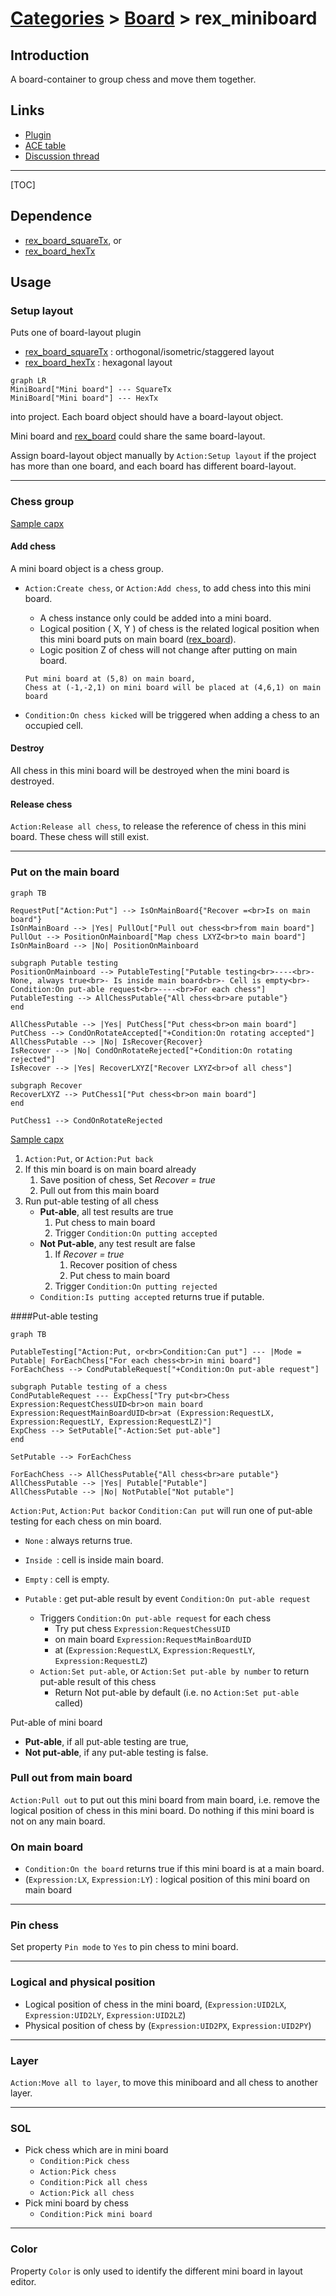 # [Categories](categories.index.html) > [Board](board.index.html) > rex_miniboard

## Introduction

A board-container to group chess and move them together.

## Links

- [Plugin](https://rexrainbow.github.io/C2RexDoc/repo/rex_miniboard.7z)
- [ACE table](https://rexrainbow.github.io/C2RexDoc/c2rexpluginsACE/plugin_rex_miniboard.html)
- [Discussion thread](https://www.scirra.com/forum/plugin-mini-board_t116865)


----

[TOC]

## Dependence

- [rex_board_squareTx](rex_board_squaretx.html), or
- [rex_board_hexTx](rex_board_hextx.html)

## Usage

### Setup layout

Puts one of board-layout plugin 

- [rex_board_squareTx](rex_board_squaretx.html) : orthogonal/isometric/staggered layout
- [rex_board_hexTx](rex_board_hextx.html) : hexagonal layout

```mermaid
graph LR
MiniBoard["Mini board"] --- SquareTx
MiniBoard["Mini board"] --- HexTx
```

into project. Each board object should have a board-layout object.

Mini board and [rex_board](rex_board.html) could share the same board-layout.

Assign board-layout object manually by `Action:Setup layout` if the project has more than one board, and each board has different board-layout.

----

### Chess group

[Sample capx](https://onedrive.live.com/redir?resid=7497FD5EC94476E!979&authkey=!AJ8gjEx8Pof8qJs&ithint=file%2ccapx)

#### Add chess

A mini board object is a chess group.

-  `Action:Create chess`, or  `Action:Add chess`, to add chess into this mini board.

   -  A chess instance only could be added into a mini board.
   -  Logical position ( X, Y ) of chess is the related logical position when this mini board puts on main board ([rex_board](rex_board.html)).
   -  Logic position Z of chess will not change after putting on main board.

   ```
   Put mini board at (5,8) on main board,
   Chess at (-1,-2,1) on mini board will be placed at (4,6,1) on main board
   ```

-  `Condition:On chess kicked` will be triggered when adding a chess to an occupied cell.

#### Destroy

All chess in this mini board will be destroyed when the mini board is destroyed.

#### Release chess

`Action:Release all chess`, to release the reference of chess in this mini board. These chess will still exist.

----

### Put on the main board

```mermaid
graph TB

RequestPut["Action:Put"] --> IsOnMainBoard{"Recover =<br>Is on main board"}
IsOnMainBoard --> |Yes| PullOut["Pull out chess<br>from main board"]
PullOut --> PositionOnMainboard["Map chess LXYZ<br>to main board"]
IsOnMainBoard --> |No| PositionOnMainboard

subgraph Putable testing
PositionOnMainboard --> PutableTesting["Putable testing<br>----<br>- None, always true<br>- Is inside main board<br>- Cell is empty<br>- Condition:On put-able request<br>----<br>For each chess"]
PutableTesting --> AllChessPutable{"All chess<br>are putable"}
end

AllChessPutable --> |Yes| PutChess["Put chess<br>on main board"]
PutChess --> CondOnRotateAccepted["+Condition:On rotating accepted"]
AllChessPutable --> |No| IsRecover{Recover}
IsRecover --> |No| CondOnRotateRejected["+Condition:On rotating rejected"]
IsRecover --> |Yes| RecoverLXYZ["Recover LXYZ<br>of all chess"]

subgraph Recover
RecoverLXYZ --> PutChess1["Put chess<br>on main board"]
end

PutChess1 --> CondOnRotateRejected
```

[Sample capx](https://onedrive.live.com/redir?resid=7497FD5EC94476E!978&authkey=!AOKCL_TloCfo8s0&ithint=file%2ccapx)

1. `Action:Put`, or `Action:Put back`
2. If this min board is on main board already
   1. Save position of chess, Set *Recover = true*
   2. Pull out from this main board
3. Run put-able testing of all chess
   - **Put-able**, all test results are true
     1. Put chess to main board
     2. Trigger `Condition:On putting accepted`
   - **Not Put-able**, any test result are false
     1. If *Recover = true*
        1. Recover position of chess
        2. Put chess to main board
     2. Trigger `Condition:On putting rejected`
   - `Condition:Is putting accepted` returns true if putable.

####Put-able testing

```mermaid
graph TB

PutableTesting["Action:Put, or<br>Condition:Can put"] --- |Mode = Putable| ForEachChess["For each chess<br>in mini board"]
ForEachChess --> CondPutableRequest["+Condition:On put-able request"]

subgraph Putable testing of a chess
CondPutableRequest --- ExpChess["Try put<br>Chess Expression:RequestChessUID<br>on main board Expression:RequestMainBoardUID<br>at (Expression:RequestLX, Expression:RequestLY, Expression:RequestLZ)"]
ExpChess --> SetPutable["-Action:Set put-able"]
end

SetPutable --> ForEachChess

ForEachChess --> AllChessPutable{"All chess<br>are putable"}
AllChessPutable --> |Yes| Putable["Putable"]
AllChessPutable --> |No| NotPutable["Not putable"]
```

`Action:Put`, `Action:Put back`or `Condition:Can put` will run one of put-able testing for each chess on min board.

- `None` : always returns true.

- `Inside `: cell is inside main board.

- `Empty` : cell is empty.

- `Putable` : get put-able result by event `Condition:On put-able request`

  - Triggers `Condition:On put-able request` for each chess
    - Try put chess `Expression:RequestChessUID` 
    - on main board `Expression:RequestMainBoardUID`
    - at (`Expression:RequestLX`, `Expression:RequestLY`, `Expression:RequestLZ`)
  - `Action:Set put-able`, or `Action:Set put-able by number` to return put-able result of this chess
    - Return Not put-able by default (i.e. no `Action:Set put-able` called)


Put-able of mini board

- **Put-able**, if all put-able testing are true, 
- **Not put-able**, if any put-able testing is false.

### Pull out from main board

`Action:Pull out` to put out this mini board from main board, i.e. remove the logical position of chess in this mini board.
Do nothing if this mini board is not on any main board.

### On main board

- `Condition:On the board` returns true if this mini board is at a main board.
- (`Expression:LX`, `Expression:LY`) : logical position of this mini board on main board

----

### Pin chess

Set property `Pin mode` to `Yes` to pin chess to mini board.

----

### Logical and physical position

- Logical position of chess in the mini board, (`Expression:UID2LX`, `Expression:UID2LY`, `Expression:UID2LZ`)
- Physical position of chess by (`Expression:UID2PX`, `Expression:UID2PY`)

----

### Layer

`Action:Move all to layer`, to move this miniboard and all chess to another layer.

----

### SOL

- Pick chess which are in mini board
  - `Condition:Pick chess`
  - `Action:Pick chess`
  - `Condition:Pick all chess`
  - `Action:Pick all chess`
- Pick mini board by chess
  - `Condition:Pick mini board`

----

### Color

Property `Color` is only used to identify the different mini board in layout editor.

